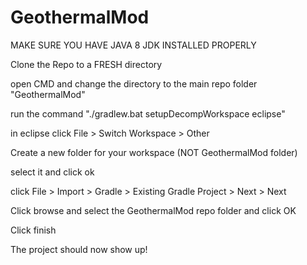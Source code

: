 # GeothermalMod

MAKE SURE YOU HAVE JAVA 8 JDK INSTALLED PROPERLY

Clone the Repo to a FRESH directory

open CMD and change the directory to the main repo folder "GeothermalMod"

run the command "./gradlew.bat setupDecompWorkspace eclipse"

in eclipse click File > Switch Workspace > Other

Create a new folder for your workspace (NOT GeothermalMod folder)

select it and click ok

click File > Import > Gradle > Existing Gradle Project > Next > Next

Click browse and select the GeothermalMod repo folder and click OK

Click finish

The project should now show up!